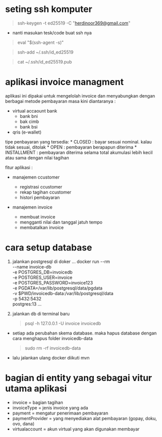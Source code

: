 # seting ssh komputer #

> ssh-keygen -t ed25519 -C "herdinoor369@gmail.com"

* nanti masukan tesk/code buat ssh nya

> eval "$(ssh-agent -s)"

> ssh-add ~/.ssh/id_ed25519

> cat ~/.ssh/id_ed25519.pub


# aplikasi invoice managment #

aplikasi ini dipakai untuk mengelolah invoice dan menyabungkan dengan berbagai metode pembayaran masa kini
diantaranya :

* virtual accaount bank
    * bank bni
    * bak cimb
    * bank bsi
* qris (e-wallet)

tipe penbayaran yang tersedia:
    * CLOSED : bayar sesuai nominal. kalau tidak sesuai, ditolak
    * OPEN : pembayaran berapapun diterima
    * INSTALLMENT : pembayaran diterima selama total akumulasi lebih kecil atau sama dengan nilai tagihan

fitur aplikasi :
* manajemen ccustomer
  * registrasi ccustomer
  * rekap tagihan ccustomer
  * histori pembayaran

* manajemen invoice 
  * membuat invoice
  * mengganti nilai dan tanggal jatuh tempo
  * membatalkan invoice

# cara setup database

1. jalankan postgresql di doker
   ...
   docker run --rm \
   --name invoice-db \
   -e POSTGRES_DB=invoicedb \
   -e POSTGRES_USER=invoice \
   -e POSTGRES_PASSWORD=invoice123 \
   -e PGDATA=/var/lib/postgresql/data/pgdata \
   -v $PWD/invoicedb-data:/var/lib/postgresql/data \
   -p 5432:5432 \
   postgres:13
   ...

2. jalankan db di terminal baru

   >  psql -h 127.0.0.1 -U invoice invoicedb

* setiap ada perubahan skema database. maka hapus database dengan cara menghapus folder invoicedb-data
    > sudo rm -rf invoicedb-data
  
* lalu jalankan ulang docker diikuti mvn

# bagian di entity yang sebagai vitur utama aplikasi
* invoice = bagian tagihan
* invoiceType = jenis invoice yang ada
* payment = mengatur penerimaan pembayaran
* paymentProvider = yang menyediakan alat pembayaran (gopay, doku, ovo, dana)
* virtualaccount = akun virtual yang akan digunakan membayar